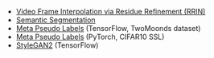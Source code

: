 * [Video Frame Interpolation via Residue Refinement (RRIN)](./rrin)
* [Semantic Segmentation](./segmentation)
* [Meta Pseudo Labels](./mpl_tf) (TensorFlow, TwoMoonds dataset)
* [Meta Pseudo Labels](./mpl_torch) (PyTorch, CIFAR10 SSL)
* [StyleGAN2](./stylegan_tf) (TensorFlow)
